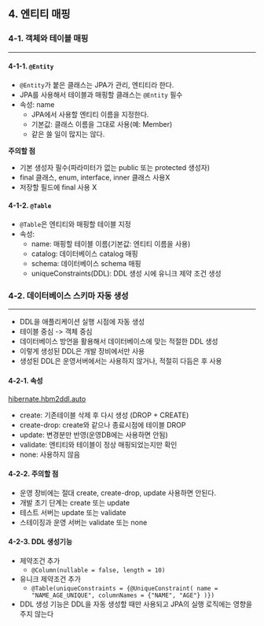 ## 4. 엔티티 매핑

### 4-1. 객체와 테이블 매핑

___

#### 4-1-1. `@Entity`

- `@Entity`가 붙은 클래스는 JPA가 관리, 엔티티라 한다.
- JPA를 사용해서 테이블과 매핑할 클래스는 `@Entity` 필수
- 속성: name
    - JPA에서 사용할 엔티티 이름을 지정한다.
    - 기본값: 클래스 이름을 그대로 사용(예: Member)
    - 같은 쓸 일이 많지는 않다.

**주의할 점**

- 기본 생성자 필수(파라미터가 없는 public 또는 protected 생성자)
- final 클래스, enum, interface, inner 클래스 사용X
- 저장할 필드에 final 사용 X

#### 4-1-2. `@Table`

- `@Table`은 엔티티와 매핑할 테이블 지정
- 속성:
    - name: 매핑할 테이블 이름(기본값: 엔티티 이름을 사용)
    - catalog: 데이터베이스 catalog 매핑
    - schema: 데이터베이스 schema 매핑
    - uniqueConstraints(DDL): DDL 생성 시에 유니크 제약 조건 생성

### 4-2. 데이터베이스 스키마 자동 생성

___

- DDL을 애플리케이션 실행 시점에 자동 생성
- 테이블 중심 -> 객체 중심
- 데이터베이스 방언을 활용해서 데이터베이스에 맞는 적절한 DDL 생성
- 이렇게 생성된 DDL은 개발 장비에서만 사용
- 생성된 DDL은 운영서버에서는 사용하지 않거나, 적절히 다듬은 후 사용

#### 4-2-1. 속성

[hibernate.hbm2ddl.auto](/JPA-Basic/ex1-hello-jpa/src/main/resources/META-INF/persistence.xml)

- create: 기존테이블 삭제 후 다시 생성 (DROP + CREATE)
- create-drop: create와 같으나 종료시점에 테이블 DROP
- update: 변경분만 반영(운영DB에는 사용하면 안됨)
- validate: 엔티티와 테이블이 정상 매핑되었는지만 확인
- none: 사용하지 않음

#### 4-2-2. 주의할 점

- 운영 장비에는 절대 create, create-drop, update 사용하면 안된다.
- 개발 초기 단계는 create 또는 update
- 테스트 서버는 update 또는 validate
- 스테이징과 운영 서버는 validate 또는 none

#### 4-2-3. DDL 생성기능

- 제약조건 추가
    - `@Column(nullable = false, length = 10) `
- 유니크 제약조건 추가
    - `@Table(uniqueConstraints = {@UniqueConstraint( name = "NAME_AGE_UNIQUE", columnNames = {"NAME", "AGE"} )}) `
- DDL 생성 기능은 DDL을 자동 생성할 때만 사용되고 JPA의 실행 로직에는 영향을 주지 않는다